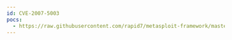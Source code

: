 ```yaml
---
id: CVE-2007-5003
pocs:
  - https://raw.githubusercontent.com/rapid7/metasploit-framework/master/modules/exploits/windows/brightstor/lgserver_rxrlogin.rb
---
```

